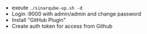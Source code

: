 * exeute ```./sinarqube-up.sh -d```
* Login <host>:9000 with admin/admin and change password
* Install "GitHub Plugin"
* Create auth token for access from Github
